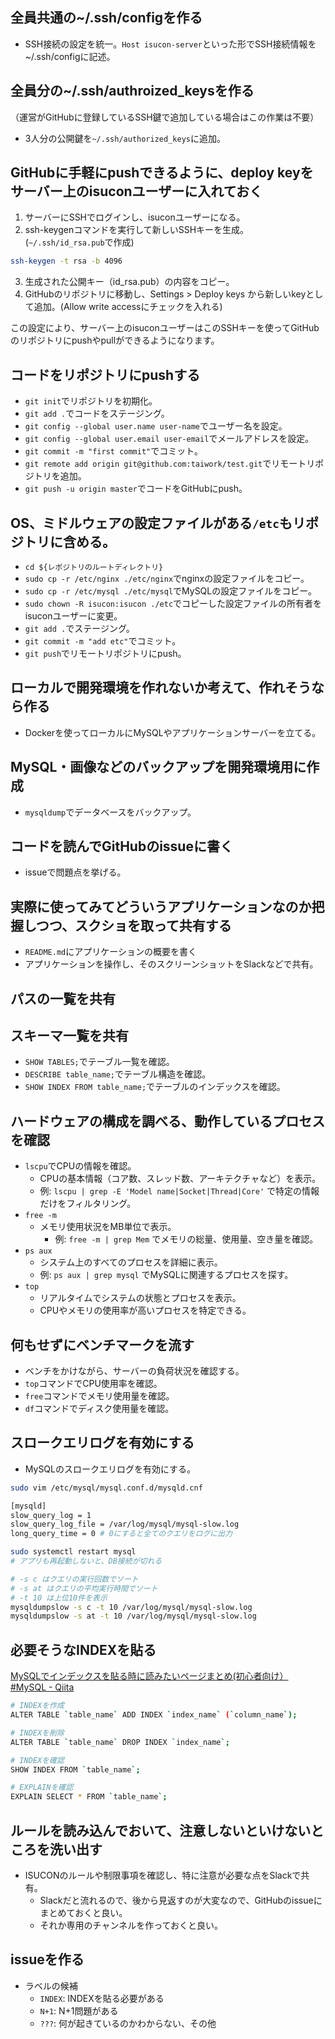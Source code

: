 ## 全員共通の~/.ssh/configを作る
- SSH接続の設定を統一。`Host isucon-server`といった形でSSH接続情報を~/.ssh/configに記述。

## 全員分の~/.ssh/authroized_keysを作る
（運営がGitHubに登録しているSSH鍵で追加している場合はこの作業は不要）
- 3人分の公開鍵を`~/.ssh/authorized_keys`に追加。

## GitHubに手軽にpushできるように、deploy keyをサーバー上のisuconユーザーに入れておく
1. サーバーにSSHでログインし、isuconユーザーになる。
2. ssh-keygenコマンドを実行して新しいSSHキーを生成。(`~/.ssh/id_rsa.pub`で作成)
```bash
ssh-keygen -t rsa -b 4096
```
3. 生成された公開キー（id_rsa.pub）の内容をコピー。
4. GitHubのリポジトリに移動し、Settings > Deploy keys から新しいkeyとして追加。(Allow write accessにチェックを入れる)

この設定により、サーバー上のisuconユーザーはこのSSHキーを使ってGitHubのリポジトリにpushやpullができるようになります。

## コードをリポジトリにpushする
- `git init`でリポジトリを初期化。
- `git add .`でコードをステージング。
- `git config --global user.name user-name`でユーザー名を設定。
- `git config --global user.email user-email`でメールアドレスを設定。
- `git commit -m "first commit"`でコミット。
- `git remote add origin git@github.com:taiwork/test.git`でリモートリポジトリを追加。
- `git push -u origin master`でコードをGitHubにpush。

## OS、ミドルウェアの設定ファイルがある`/etc`もリポジトリに含める。

- `cd ${レポジトリのルートディレクトリ}`
- `sudo cp -r /etc/nginx ./etc/nginx`でnginxの設定ファイルをコピー。
- `sudo cp -r /etc/mysql ./etc/mysql`でMySQLの設定ファイルをコピー。
- `sudo chown -R isucon:isucon ./etc`でコピーした設定ファイルの所有者をisuconユーザーに変更。
- `git add .`でステージング。
- `git commit -m "add etc"`でコミット。
- `git push`でリモートリポジトリにpush。

## ローカルで開発環境を作れないか考えて、作れそうなら作る
- Dockerを使ってローカルにMySQLやアプリケーションサーバーを立てる。

## MySQL・画像などのバックアップを開発環境用に作成
- `mysqldump`でデータベースをバックアップ。

## コードを読んでGitHubのissueに書く
- issueで問題点を挙げる。

## 実際に使ってみてどういうアプリケーションなのか把握しつつ、スクショを取って共有する
- `README.md`にアプリケーションの概要を書く
- アプリケーションを操作し、そのスクリーンショットをSlackなどで共有。

## パスの一覧を共有

## スキーマ一覧を共有
- `SHOW TABLES;`でテーブル一覧を確認。
- `DESCRIBE table_name;`でテーブル構造を確認。
- `SHOW INDEX FROM table_name;`でテーブルのインデックスを確認。

## ハードウェアの構成を調べる、動作しているプロセスを確認
- `lscpu`でCPUの情報を確認。
  - CPUの基本情報（コア数、スレッド数、アーキテクチャなど）を表示。
  - 例: `lscpu | grep -E 'Model name|Socket|Thread|Core'` で特定の情報だけをフィルタリング。
- `free -m`
  - メモリ使用状況をMB単位で表示。
    - 例: `free -m | grep Mem` でメモリの総量、使用量、空き量を確認。
- `ps aux`
  - システム上のすべてのプロセスを詳細に表示。
  - 例: `ps aux | grep mysql` でMySQLに関連するプロセスを探す。
- `top`
  - リアルタイムでシステムの状態とプロセスを表示。
  - CPUやメモリの使用率が高いプロセスを特定できる。

## 何もせずにベンチマークを流す
- ベンチをかけながら、サーバーの負荷状況を確認する。
- `top`コマンドでCPU使用率を確認。
- `free`コマンドでメモリ使用量を確認。
- `df`コマンドでディスク使用量を確認。

## スロークエリログを有効にする
- MySQLのスロークエリログを有効にする。

```bash
sudo vim /etc/mysql/mysql.conf.d/mysqld.cnf
```

```bash
[mysqld]
slow_query_log = 1
slow_query_log_file = /var/log/mysql/mysql-slow.log
long_query_time = 0 # 0にすると全てのクエリをログに出力
```

```bash
sudo systemctl restart mysql
# アプリも再起動しないと、DB接続が切れる
```

```bash
# -s c はクエリの実行回数でソート
# -s at はクエリの平均実行時間でソート
# -t 10 は上位10件を表示
mysqldumpslow -s c -t 10 /var/log/mysql/mysql-slow.log 
mysqldumpslow -s at -t 10 /var/log/mysql/mysql-slow.log
```

## 必要そうなINDEXを貼る

[MySQLでインデックスを貼る時に読みたいページまとめ(初心者向け） #MySQL - Qiita](https://qiita.com/C058/items/1c9c57f634ebf54d99bb)

```bash
# INDEXを作成
ALTER TABLE `table_name` ADD INDEX `index_name` (`column_name`);

# INDEXを削除
ALTER TABLE `table_name` DROP INDEX `index_name`;

# INDEXを確認
SHOW INDEX FROM `table_name`;

# EXPLAINを確認
EXPLAIN SELECT * FROM `table_name`;
```

## ルールを読み込んでおいて、注意しないといけないところを洗い出す
- ISUCONのルールや制限事項を確認し、特に注意が必要な点をSlackで共有。
  - Slackだと流れるので、後から見返すのが大変なので、GitHubのissueにまとめておくと良い。
  - それか専用のチャンネルを作っておくと良い。

## issueを作る

- ラベルの候補
  - `INDEX`: INDEXを貼る必要がある
  - `N+1`: N+1問題がある
  - `???`: 何が起きているのかわからない、その他
